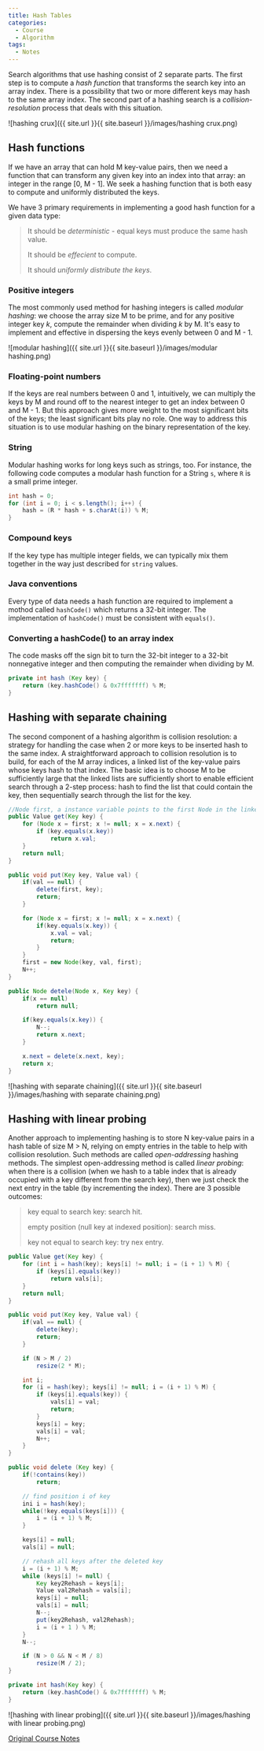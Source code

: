 ```yaml
---
title: Hash Tables
categories: 
  - Course
  - Algorithm
tags:
  - Notes
---
```


Search algorithms that use hashing consist of 2 separate parts. The first step is to compute a *hash function* that transforms the search key into an array index. There is a possibility that two or more different keys may hash to the same array index. The second part of a hashing search is a *collision-resolution* process that deals with this situation.

![hashing crux]({{ site.url }}{{ site.baseurl }}/images/hashing crux.png)

## Hash functions

If we have an array that can hold M key-value pairs, then we need a function that can transform any given key into an index into that array: an integer in the range [0, M - 1]. We seek a hashing function that is both easy to compute and uniformly distributed the keys.

We have 3 primary requirements in implementing a good hash function for a given data type:

> It should be *deterministic* - equal keys must produce the same hash value.
>
> It should be *effecient* to compute.
>
> It should *uniformly distribute the keys*.

### Positive integers

The most commonly used method for hashing integers is called *modular hashing*: we choose the array size M to be prime, and for any positive integer key *k*, compute the remainder when dividing *k* by M. It's easy to implement and effective in dispersing the keys evenly between 0 and M - 1.

![modular hashing]({{ site.url }}{{ site.baseurl }}/images/modular hashing.png)

### Floating-point numbers

If the keys are real numbers between 0 and 1, intuitively, we can multiply the keys by M and round off to the nearest integer to get an index between 0 and M - 1. But this approach gives more weight to the most significant bits of the keys; the least significant bits play no role. One way to address this situation is to use modular hashing on the binary representation of the key.

### String

Modular hashing works for long keys such as strings, too. For instance, the following code computes a modular hash function for a String `s`, where `R` is a small prime integer.

```java
int hash = 0;
for (int i = 0; i < s.length(); i++) {
    hash = (R * hash + s.charAt(i)) % M;
}
```

### Compound keys

If the key type has multiple integer fields, we can typically mix them together in the way just described for `string` values.

### Java conventions

Every type of data needs a hash function are required to implement a mothod called `hashCode()` which returns a 32-bit integer. The implementation of `hashCode()` must be consistent with `equals()`.

### Converting a hashCode() to an array index

The code masks off the sign bit to turn the 32-bit integer to a 32-bit nonnegative integer and then computing the remainder when dividing by M.

```java
private int hash (Key key) {
    return (key.hashCode() & 0x7fffffff) % M;
}
```

## Hashing with separate chaining

The second component of a hashing algorithm is collision resolution: a strategy for handling the case when 2 or more keys to be inserted hash to the same index. A straightforward approach to collision resolution is to build, for each of the M array indices, a linked list of the key-value pairs whose keys  hash to that index. The basic idea is to choose M to be sufficiently large that the linked lists are sufficiently short to enable efficient search through a 2-step process: hash to find the list that could contain the key, then sequentially search through the list for the key.

```java
//Node first, a instance variable points to the first Node in the linked list
public Value get(Key key) {
    for (Node x = first; x != null; x = x.next) {
        if (key.equals(x.key))
            return x.val;
    }
    return null;
}

public void put(Key key, Value val) {
    if(val == null) {
        delete(first, key);
        return;
    }

    for (Node x = first; x != null; x = x.next) {
        if(key.equals(x.key)) {
            x.val = val;
            return;
        }
    }
    first = new Node(key, val, first);
    N++;
}

public Node detele(Node x, Key key) {
    if(x == null)
        return null;

    if(key.equals(x.key)) {
        N--;
        return x.next;
    }

    x.next = delete(x.next, key);
    return x;
}
```

![hashing with separate chaining]({{ site.url }}{{ site.baseurl }}/images/hashing with separate chaining.png)

## Hashing with linear probing

Another approach to implementing hashing is to store N key-value pairs in a hash table of size M > N, relying on empty entries in the table to help with collision resolution. Such methods are called *open-addressing* hashing methods. The simplest open-addressing method is called *linear probing*: when there is a collision (when we hash to a table index that is already occupied with a key different from the search key), then we just check the next entry in the table (by incrementing the index). There are 3 possible outcomes:

> key equal to search key: search hit.
>
> empty position (null key at indexed position): search miss.
>
> key not equal to search key: try nex entry.

```java
public Value get(Key key) {
    for (int i = hash(key); keys[i] != null; i = (i + 1) % M) {
        if (keys[i].equals(key))
            return vals[i];
    }
    return null;
}

public void put(Key key, Value val) {
    if(val == null) {
        delete(key);
        return;
    }

    if (N > M / 2)
        resize(2 * M);

    int i;
    for (i = hash(key); keys[i] != null; i = (i + 1) % M) {
        if (keys[i].equals(key)) {
            vals[i] = val;
            return;
        }
        keys[i] = key;
        vals[i] = val;
        N++;
    }
}

public void delete (Key key) {
    if(!contains(key))
        return;

    // find position i of key
    ini i = hash(key);
    while(!key.equals(keys[i])) {
        i = (i + 1) % M;
    }

    keys[i] = null;
    vals[i] = null;

    // rehash all keys after the deleted key
    i = (i + 1) % M;
    while (keys[i] != null) {
        Key key2Rehash = keys[i];
        Value val2Rehash = vals[i];
        keys[i] = null;
        vals[i] = null;
        N--;
        put(key2Rehash, val2Rehash);
        i = (i + 1 ) % M;
    }
    N--;

    if (N > 0 && N < M / 8)
        resize(M / 2);
}

private int hash(Key key) {
    return (key.hashCode() & 0x7fffffff) % M;
}
```

![hashing with linear probing]({{ site.url }}{{ site.baseurl }}/images/hashing with linear probing.png)

[Original Course Notes](http://algs4.cs.princeton.edu/34hash/)

